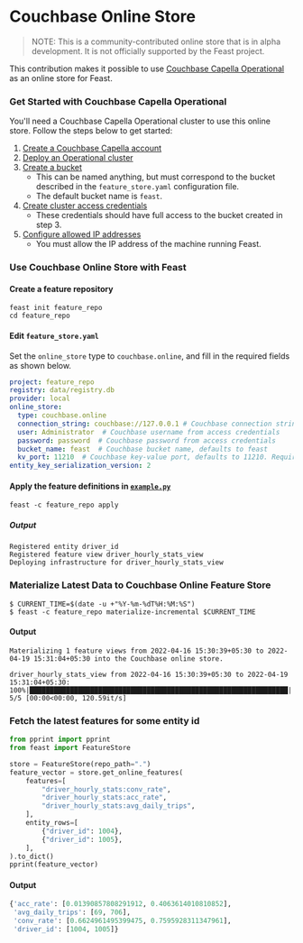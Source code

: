 # Couchbase Online Store
> NOTE:
> This is a community-contributed online store that is in alpha development. It is not officially supported by the Feast project.

This contribution makes it possible to use [Couchbase Capella Operational](https://docs.couchbase.com/cloud/get-started/intro.html) as an online store for Feast.


### Get Started with Couchbase Capella Operational
You'll need a Couchbase Capella Operational cluster to use this online store. Follow the steps below to get started:
1. [Create a Couchbase Capella account](https://docs.couchbase.com/cloud/get-started/create-account.html#sign-up-free-tier)
2. [Deploy an Operational cluster](https://docs.couchbase.com/cloud/get-started/create-account.html#getting-started)
3. [Create a bucket](https://docs.couchbase.com/cloud/clusters/data-service/manage-buckets.html#add-bucket)
    - This can be named anything, but must correspond to the bucket described in the `feature_store.yaml` configuration file.
    - The default bucket name is `feast`.
4. [Create cluster access credentials](https://docs.couchbase.com/cloud/clusters/manage-database-users.html#create-database-credentials)
    - These credentials should have full access to the bucket created in step 3.
5. [Configure allowed IP addresses](https://docs.couchbase.com/cloud/clusters/allow-ip-address.html)
    - You must allow the IP address of the machine running Feast.

### Use Couchbase Online Store with Feast

#### Create a feature repository

```shell
feast init feature_repo
cd feature_repo
```

#### Edit `feature_store.yaml`

Set the `online_store` type to `couchbase.online`, and fill in the required fields as shown below.

```yaml
project: feature_repo
registry: data/registry.db
provider: local
online_store:
  type: couchbase.online
  connection_string: couchbase://127.0.0.1 # Couchbase connection string, copied from 'Connect' page in Couchbase Capella console
  user: Administrator  # Couchbase username from access credentials
  password: password  # Couchbase password from access credentials
  bucket_name: feast  # Couchbase bucket name, defaults to feast
  kv_port: 11210  # Couchbase key-value port, defaults to 11210. Required if custom ports are used. 
entity_key_serialization_version: 2
```

#### Apply the feature definitions in [`example.py`](https://github.com/feast-dev/feast/blob/master/go/internal/test/feature_repo/example.py)

```shell
feast -c feature_repo apply
```
##### Output
```
Registered entity driver_id
Registered feature view driver_hourly_stats_view
Deploying infrastructure for driver_hourly_stats_view
```

### Materialize Latest Data to Couchbase Online Feature Store
```shell
$ CURRENT_TIME=$(date -u +"%Y-%m-%dT%H:%M:%S") 
$ feast -c feature_repo materialize-incremental $CURRENT_TIME
```
#### Output
```
Materializing 1 feature views from 2022-04-16 15:30:39+05:30 to 2022-04-19 15:31:04+05:30 into the Couchbase online store.

driver_hourly_stats_view from 2022-04-16 15:30:39+05:30 to 2022-04-19 15:31:04+05:30:
100%|████████████████████████████████████████████████████████████████| 5/5 [00:00<00:00, 120.59it/s]
```

### Fetch the latest features for some entity id
```python
from pprint import pprint
from feast import FeatureStore

store = FeatureStore(repo_path=".")
feature_vector = store.get_online_features(
    features=[
        "driver_hourly_stats:conv_rate",
        "driver_hourly_stats:acc_rate",
        "driver_hourly_stats:avg_daily_trips",
    ],
    entity_rows=[
        {"driver_id": 1004},
        {"driver_id": 1005},
    ],
).to_dict()
pprint(feature_vector)

```
#### Output
```python
{'acc_rate': [0.01390857808291912, 0.4063614010810852],
 'avg_daily_trips': [69, 706],
 'conv_rate': [0.6624961495399475, 0.7595928311347961],
 'driver_id': [1004, 1005]}
```
